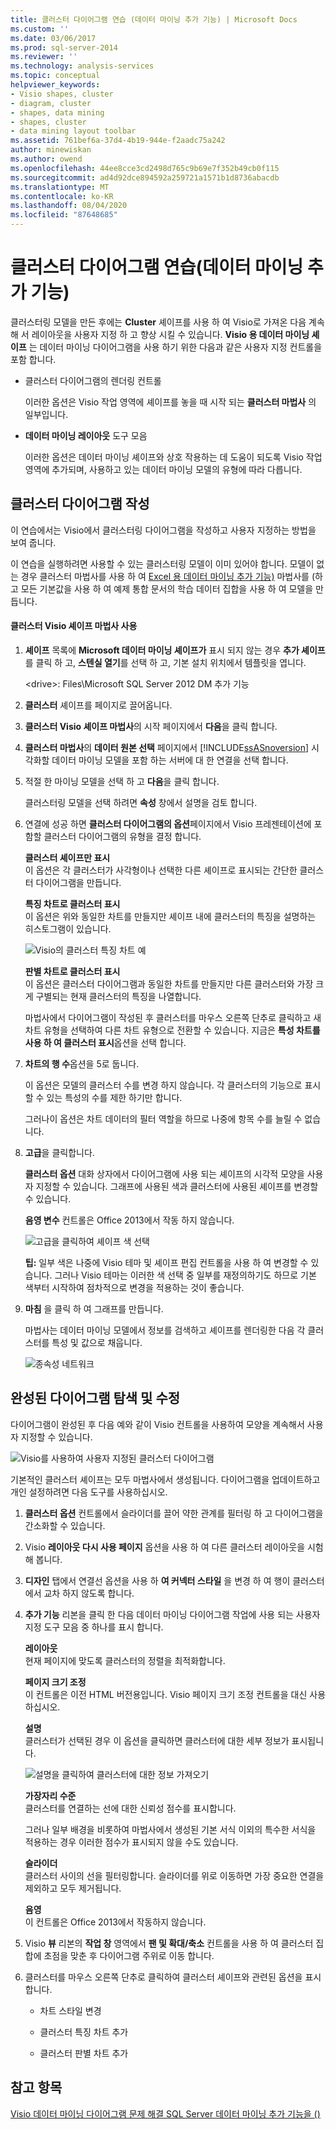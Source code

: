 ```yaml
---
title: 클러스터 다이어그램 연습 (데이터 마이닝 추가 기능) | Microsoft Docs
ms.custom: ''
ms.date: 03/06/2017
ms.prod: sql-server-2014
ms.reviewer: ''
ms.technology: analysis-services
ms.topic: conceptual
helpviewer_keywords:
- Visio shapes, cluster
- diagram, cluster
- shapes, data mining
- shapes, cluster
- data mining layout toolbar
ms.assetid: 761bef6a-37d4-4b19-944e-f2aadc75a242
author: minewiskan
ms.author: owend
ms.openlocfilehash: 44ee8cce3cd2498d765c9b69e7f352b49cb0f115
ms.sourcegitcommit: ad4d92dce894592a259721a1571b1d8736abacdb
ms.translationtype: MT
ms.contentlocale: ko-KR
ms.lasthandoff: 08/04/2020
ms.locfileid: "87648685"
---
```

# <a name="cluster-diagram-walkthrough-data-mining-add-ins"></a>클러스터 다이어그램 연습(데이터 마이닝 추가 기능)
  클러스터링 모델을 만든 후에는 **Cluster** 셰이프를 사용 하 여 Visio로 가져온 다음 계속 해 서 레이아웃을 사용자 지정 하 고 향상 시킬 수 있습니다. **Visio 용 데이터 마이닝 셰이프** 는 데이터 마이닝 다이어그램을 사용 하기 위한 다음과 같은 사용자 지정 컨트롤을 포함 합니다.  
  
-   클러스터 다이어그램의 렌더링 컨트롤  
  
     이러한 옵션은 Visio 작업 영역에 셰이프를 놓을 때 시작 되는 **클러스터 마법사** 의 일부입니다.  
  
-   **데이터 마이닝 레이아웃** 도구 모음  
  
     이러한 옵션은 데이터 마이닝 셰이프와 상호 작용하는 데 도움이 되도록 Visio 작업 영역에 추가되며, 사용하고 있는 데이터 마이닝 모델의 유형에 따라 다릅니다.  
  
## <a name="build-a-cluster-diagram"></a>클러스터 다이어그램 작성  
 이 연습에서는 Visio에서 클러스터링 다이어그램을 작성하고 사용자 지정하는 방법을 보여 줍니다.  
  
 이 연습을 실행하려면 사용할 수 있는 클러스터링 모델이 이미 있어야 합니다. 모델이 없는 경우 클러스터 마법사를 사용 하 여 [Excel 용 데이터 마이닝 추가 기능&#41;](cluster-wizard-data-mining-add-ins-for-excel.md) 마법사를 &#40;하 고 모든 기본값을 사용 하 여 예제 통합 문서의 학습 데이터 집합을 사용 하 여 모델을 만듭니다.  
  
#### <a name="use-the-cluster-visio-shape-wizard"></a>클러스터 Visio 셰이프 마법사 사용  
  
1.  **셰이프** 목록에 **Microsoft 데이터 마이닝 셰이프가** 표시 되지 않는 경우 **추가 셰이프**를 클릭 하 고, **스텐실 열기**를 선택 하 고, 기본 설치 위치에서 템플릿을 엽니다.  
  
     \<drive>: Files\Microsoft SQL Server 2012 DM 추가 기능  
  
2.  **클러스터** 셰이프를 페이지로 끌어옵니다.  
  
3.  **클러스터 Visio 셰이프 마법사**의 시작 페이지에서 **다음**을 클릭 합니다.  
  
4.  **클러스터 마법사**의 **데이터 원본 선택** 페이지에서 [!INCLUDE[ssASnoversion](../includes/ssasnoversion-md.md)] 시각화할 데이터 마이닝 모델을 포함 하는 서버에 대 한 연결을 선택 합니다.  
  
5.  적절 한 마이닝 모델을 선택 하 고 **다음**을 클릭 합니다.  
  
     클러스터링 모델을 선택 하려면 **속성** 창에서 설명을 검토 합니다.  
  
6.  연결에 성공 하면 **클러스터 다이어그램의 옵션**페이지에서 Visio 프레젠테이션에 포함할 클러스터 다이어그램의 유형을 결정 합니다.  
  
     **클러스터 셰이프만 표시**  
     이 옵션은 각 클러스터가 사각형이나 선택한 다른 셰이프로 표시되는 간단한 클러스터 다이어그램을 만듭니다.  
  
     **특징 차트로 클러스터 표시**  
     이 옵션은 위와 동일한 차트를 만들지만 셰이프 내에 클러스터의 특징을 설명하는 히스토그램이 있습니다.  
  
     ![Visio의 클러스터 특징 차트 예](media/dm13-visio-cluster-samplecharshape.gif "Visio의 클러스터 특징 차트 예")  
  
     **판별 차트로 클러스터 표시**  
     이 옵션은 클러스터 다이어그램과 동일한 차트를 만들지만 다른 클러스터와 가장 크게 구별되는 현재 클러스터의 특징을 나열합니다.  
  
     마법사에서 다이어그램이 작성된 후 클러스터를 마우스 오른쪽 단추로 클릭하고 새 차트 유형을 선택하여 다른 차트 유형으로 전환할 수 있습니다. 지금은 **특성 차트를 사용 하 여 클러스터 표시**옵션을 선택 합니다.  
  
7.  **차트의 행 수**옵션을 5로 둡니다.  
  
     이 옵션은 모델의 클러스터 수를 변경 하지 않습니다. 각 클러스터의 기능으로 표시할 수 있는 특성의 수를 제한 하기만 합니다.  
  
     그러나이 옵션은 차트 데이터의 필터 역할을 하므로 나중에 항목 수를 늘릴 수 없습니다.  
  
8.  **고급**을 클릭합니다.  
  
     **클러스터 옵션** 대화 상자에서 다이어그램에 사용 되는 셰이프의 시각적 모양을 사용자 지정할 수 있습니다. 그래프에 사용된 색과 클러스터에 사용된 셰이프를 변경할 수 있습니다.  
  
     **음영 변수** 컨트롤은 Office 2013에서 작동 하지 않습니다.  
  
     ![고급을 클릭하여 셰이프 색 선택](media/dm13-visio-clusteroptions-advanced.gif "고급을 클릭하여 셰이프 색 선택")  
  
     **팁:** 일부 색은 나중에 Visio 테마 및 셰이프 편집 컨트롤을 사용 하 여 변경할 수 있습니다. 그러나 Visio 테마는 이러한 색 선택 중 일부를 재정의하기도 하므로 기본 색부터 시작하여 점차적으로 변경을 적용하는 것이 좋습니다.  
  
9. **마침** 을 클릭 하 여 그래프를 만듭니다.  
  
     마법사는 데이터 마이닝 모델에서 정보를 검색하고 셰이프를 렌더링한 다음 각 클러스터를 특성 및 값으로 채웁니다.  
  
     ![종속성 네트워크](media/dm13-visiodepnet-defaultgraph.gif "종속성 네트워크")  
  
## <a name="explore-and-modify-the-finished-diagram"></a>완성된 다이어그램 탐색 및 수정  
 다이어그램이 완성된 후 다음 예와 같이 Visio 컨트롤을 사용하여 모양을 계속해서 사용자 지정할 수 있습니다.  
  
 ![Visio를 사용하여 사용자 지정된 클러스터 다이어그램](media/dm13-visio-clustercomplete1.gif "Visio를 사용하여 사용자 지정된 클러스터 다이어그램")  
  
 기본적인 클러스터 셰이프는 모두 마법사에서 생성됩니다. 다이어그램을 업데이트하고 개인 설정하려면 다음 도구를 사용하십시오.  
  
1.  **클러스터 옵션** 컨트롤에서 슬라이더를 끌어 약한 관계를 필터링 하 고 다이어그램을 간소화할 수 있습니다.  
  
2.  Visio **레이아웃 다시 사용 페이지** 옵션을 사용 하 여 다른 클러스터 레이아웃을 시험해 봅니다.  
  
3.  **디자인** 탭에서 연결선 옵션을 사용 하 **여 커넥터 스타일** 을 변경 하 여 행이 클러스터에서 교차 하지 않도록 합니다.  
  
4.  **추가 기능** 리본을 클릭 한 다음 데이터 마이닝 다이어그램 작업에 사용 되는 사용자 지정 도구 모음 중 하나를 표시 합니다.  
  
     **레이아웃**  
     현재 페이지에 맞도록 클러스터의 정렬을 최적화합니다.  
  
     **페이지 크기 조정**  
     이 컨트롤은 이전 HTML 버전용입니다. Visio 페이지 크기 조정 컨트롤을 대신 사용하십시오.  
  
     **설명**  
     클러스터가 선택된 경우 이 옵션을 클릭하면 클러스터에 대한 세부 정보가 표시됩니다.  
  
     ![설명을 클릭하여 클러스터에 대한 정보 가져오기](media/dm13-visio-cluster-description-control.gif "설명을 클릭하여 클러스터에 대한 정보 가져오기")  
  
     **가장자리 수준**  
     클러스터를 연결하는 선에 대한 신뢰성 점수를 표시합니다.  
  
     그러나 일부 배경을 비롯하여 마법사에서 생성된 기본 서식 이외의 특수한 서식을 적용하는 경우 이러한 점수가 표시되지 않을 수도 있습니다.  
  
     **슬라이더**  
     클러스터 사이의 선을 필터링합니다. 슬라이더를 위로 이동하면 가장 중요한 연결을 제외하고 모두 제거됩니다.  
  
     **음영**  
     이 컨트롤은 Office 2013에서 작동하지 않습니다.  
  
5.  Visio **뷰** 리본의 **작업 창** 영역에서 **팬 및 확대/축소** 컨트롤을 사용 하 여 클러스터 집합에 초점을 맞춘 후 다이어그램 주위로 이동 합니다.  
  
6.  클러스터를 마우스 오른쪽 단추로 클릭하여 클러스터 셰이프와 관련된 옵션을 표시합니다.  
  
    -   차트 스타일 변경  
  
    -   클러스터 특징 차트 추가  
  
    -   클러스터 판별 차트 추가  
  
## <a name="see-also"></a>참고 항목  
 [Visio 데이터 마이닝 다이어그램 문제 해결 SQL Server 데이터 마이닝 추가 기능을 &#40;&#41;](troubleshooting-visio-data-mining-diagrams-sql-server-data-mining-add-ins.md)  
  
  
